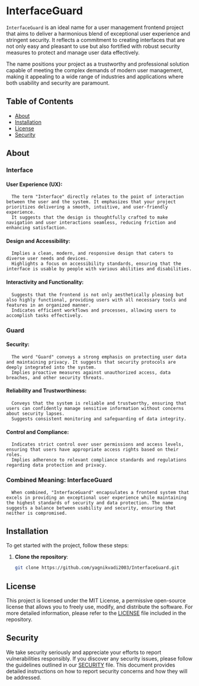 # InterfaceGuard

`InterfaceGuard` is an ideal name for a user management frontend project that aims to deliver a harmonious blend of exceptional user experience and stringent security. It reflects a commitment to creating interfaces that are not only easy and pleasant to use but also fortified with robust security measures to protect and manage user data effectively.

The name positions your project as a trustworthy and professional solution capable of meeting the complex demands of modern user management, making it appealing to a wide range of industries and applications where both usability and security are paramount.


## Table of Contents

- [About](#about)
- [Installation](#installation)
- [License](#license)
- [Security](#security)

## About

   ### Interface
   #### User Experience (UX):
      The term "Interface" directly relates to the point of interaction between the user and the system. It emphasizes that your project prioritizes delivering a smooth, intuitive, and user-friendly experience.
      It suggests that the design is thoughtfully crafted to make navigation and user interactions seamless, reducing friction and enhancing satisfaction.
   #### Design and Accessibility:
      Implies a clean, modern, and responsive design that caters to diverse user needs and devices.
      Highlights a focus on accessibility standards, ensuring that the interface is usable by people with various abilities and disabilities.
   #### Interactivity and Functionality:
      Suggests that the frontend is not only aesthetically pleasing but also highly functional, providing users with all necessary tools and features in an organized manner.
      Indicates efficient workflows and processes, allowing users to accomplish tasks effectively.
   ### Guard
   #### Security:
      The word "Guard" conveys a strong emphasis on protecting user data and maintaining privacy. It suggests that security protocols are deeply integrated into the system.
      Implies proactive measures against unauthorized access, data breaches, and other security threats.
   #### Reliability and Trustworthiness:
      Conveys that the system is reliable and trustworthy, ensuring that users can confidently manage sensitive information without concerns about security lapses.
      Suggests consistent monitoring and safeguarding of data integrity.
   #### Control and Compliance:
      Indicates strict control over user permissions and access levels, ensuring that users have appropriate access rights based on their roles.
      Implies adherence to relevant compliance standards and regulations regarding data protection and privacy.
   
   ### Combined Meaning: InterfaceGuard
      When combined, "InterfaceGuard" encapsulates a frontend system that excels in providing an exceptional user experience while maintaining the highest standards of security and data protection. The name suggests a balance between usability and security, ensuring that neither is compromised.


## Installation

To get started with the project, follow these steps:

1. **Clone the repository**:

   ```bash
   git clone https://github.com/yagnikvadi2003/InterfaceGuard.git

## License

This project is licensed under the MIT License, a permissive open-source license that allows you to freely use, modify, and distribute the software. For more detailed information, please refer to the [LICENSE](LICENSE) file included in the repository.

## Security

We take security seriously and appreciate your efforts to report vulnerabilities responsibly. If you discover any security issues, please follow the guidelines outlined in our [SECURITY](SECURITY.md) file. This document provides detailed instructions on how to report security concerns and how they will be addressed.
